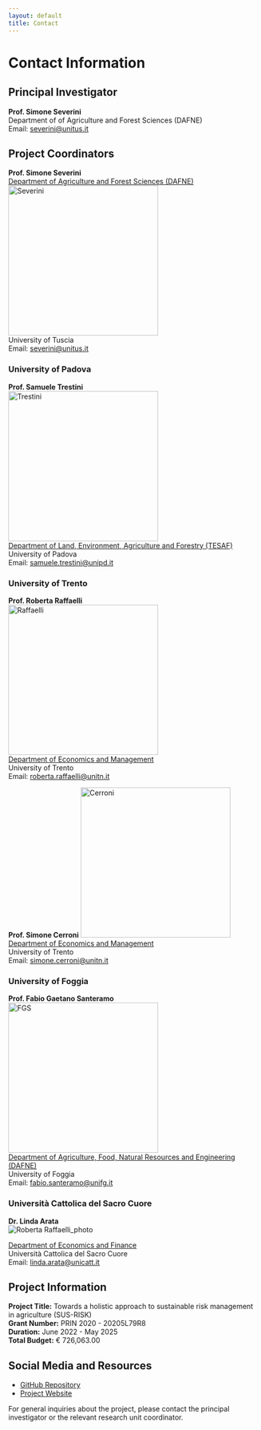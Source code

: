 ```yaml
---
layout: default
title: Contact
---
```


# Contact Information

## Principal Investigator

**Prof. Simone Severini**  
Department of of Agriculture and Forest Sciences (DAFNE)   
Email: severini@unitus.it

## Project Coordinators


**Prof. Simone Severini**  
[Department of Agriculture and Forest Sciences (DAFNE)](https://www.unitus.it/en/departments/dafne/)  
<img src="https://github.com/user-attachments/assets/0f42dc0a-fbd0-44a8-a9eb-eb4efa8ca560" alt="Severini" width="300" height="300">      
University of Tuscia  
Email: severini@unitus.it

### University of Padova
**Prof. Samuele Trestini**  
<img src="https://github.com/user-attachments/assets/c5e310dd-068c-454e-ac60-61bafd0e6d51" alt="Trestini" width="300" height="300">    
[Department of Land, Environment, Agriculture and Forestry (TESAF)](https://alpinenetwork.org/en/dipartimento-territorio-e-sistemi-agroforestali-tesaf-universita-di-padova/#:~:text=The%20Department%20TESAF%20is%20a%20multidisciplinary%20structure%20acting,resources%2C%20mechanization%20in%20agriculture%20and%20forestry%20and%20phytopathology)  
University of Padova  
Email: samuele.trestini@unipd.it

### University of Trento
**Prof. Roberta Raffaelli**   
<img src="https://github.com/user-attachments/assets/fcb36d64-bd32-4458-aa11-618145778be5" alt="Raffaelli" width="300" height="300">    
[Department of Economics and Management](https://www.economia.unitn.it/en)  
University of Trento  
Email: roberta.raffaelli@unitn.it

**Prof. Simone Cerroni** 
<img src="https://github.com/user-attachments/assets/5ec19f3f-2204-4b91-be6a-64c552e83df2" alt="Cerroni" width="300" height="300">    
[Department of Economics and Management](https://www.economia.unitn.it/en)  
University of Trento  
Email: simone.cerroni@unitn.it 

### University of Foggia
**Prof. Fabio Gaetano Santeramo**  
<img src="https://github.com/user-attachments/assets/c345a1fc-884a-4d8f-bf23-2497a88c5ef5" alt="FGS" width="300" height="300">    
[Department of Agriculture, Food, Natural Resources and Engineering (DAFNE)](https://www.agraria.unifg.it/en)  
University of Foggia  
Email: fabio.santeramo@unifg.it

### Università Cattolica del Sacro Cuore
**Dr. Linda Arata**  
![Roberta Raffaelli_photo](https://github.com/user-attachments/assets/21d346c8-31ba-48a8-a3a2-daba3c0f12bd)

[Department of Economics and Finance](https://dipartimenti.unicatt.it/defin?rdeLocaleAttr=en)  
Università Cattolica del Sacro Cuore  
Email: linda.arata@unicatt.it

## Project Information

**Project Title:** Towards a holistic approach to sustainable risk management in agriculture (SUS-RISK)  
**Grant Number:** PRIN 2020 - 20205L79R8  
**Duration:** June 2022 - May 2025  
**Total Budget:** € 726,063.00

## Social Media and Resources

- [GitHub Repository](https://github.com/PRINSUS-RIsk/SUS-Risk)
- [Project Website](https://prinsus-risk.github.io/SUS-Risk/)

For general inquiries about the project, please contact the principal investigator or the relevant research unit coordinator.
